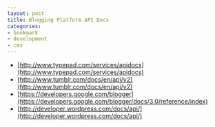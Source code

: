 ```yaml
---
layout: post
title: Blogging Platform API Docs
categories:
- bookmark
- development
- cms
---
```


* [http://www.typepad.com/services/apidocs](http://www.typepad.com/services/apidocs)
* [http://www.tumblr.com/docs/en/api/v2](http://www.tumblr.com/docs/en/api/v2)
* [https://developers.google.com/blogger](https://developers.google.com/blogger/docs/3.0/reference/index)
* [http://developer.wordpress.com/docs/api/](http://developer.wordpress.com/docs/api/)